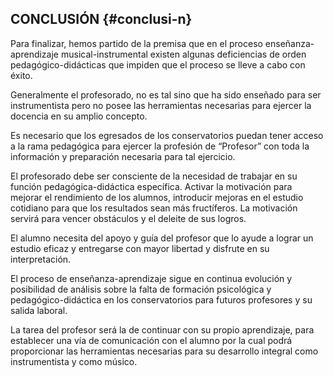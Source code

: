 ## CONCLUSIÓN {#conclusi-n}

Para finalizar, hemos partido de la premisa que en el proceso enseñanza-aprendizaje musical-instrumental existen algunas deficiencias de orden pedagógico-didácticas que impiden que el proceso se lleve a cabo con éxito.

Generalmente el profesorado, no es tal sino que ha sido enseñado para ser instrumentista pero no posee las herramientas necesarias para ejercer la docencia en su amplio concepto.

Es necesario que los egresados de los conservatorios puedan tener acceso a la rama pedagógica para ejercer la profesión de “Profesor” con toda la información y preparación necesaria para tal ejercicio.

El profesorado debe ser consciente de la necesidad de trabajar en su función pedagógica-didáctica específica. Activar la motivación para mejorar el rendimiento de los alumnos, introducir mejoras en el estudio cotidiano para que los resultados sean más fructíferos. La motivación  servirá para vencer obstáculos y el deleite de sus logros.

El alumno necesita del apoyo y guía del profesor que lo ayude a lograr un estudio eficaz y entregarse con mayor libertad y disfrute en su interpretación.

El proceso de enseñanza-aprendizaje sigue en continua evolución y posibilidad de análisis sobre la falta de formación psicológica y pedagógico-didáctica en los conservatorios para futuros profesores y su salida laboral.

La tarea del profesor será la de continuar con su propio aprendizaje, para establecer una vía de comunicación con el alumno por la cual podrá proporcionar las herramientas necesarias para su desarrollo integral como instrumentista y como músico.